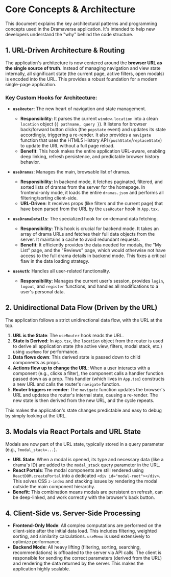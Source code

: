# Core Concepts & Architecture

This document explains the key architectural patterns and programming concepts used in the Dramaverse application. It's intended to help new developers understand the "why" behind the code structure.

## 1. URL-Driven Architecture & Routing

The application's architecture is now centered around the **browser URL as the single source of truth**. Instead of managing navigation and view state internally, all significant state (the current page, active filters, open modals) is encoded into the URL. This provides a robust foundation for a modern single-page application.

### Key Custom Hooks for Architecture:

-   **`useRouter`**: The new heart of navigation and state management.
    -   **Responsibility**: It parses the current `window.location` into a clean `location` object (`{ pathname, query }`). It listens for browser back/forward button clicks (the `popstate` event) and updates its state accordingly, triggering a re-render. It also provides a `navigate` function that uses the HTML5 History API (`pushState`/`replaceState`) to update the URL without a full page reload.
    -   **Benefit**: This hook makes the entire application URL-aware, enabling deep linking, refresh persistence, and predictable browser history behavior.

-   **`useDramas`**: Manages the main, browsable list of dramas.
    -   **Responsibility**: In backend mode, it fetches paginated, filtered, and sorted lists of dramas from the server for the homepage. In frontend-only mode, it loads the entire `dramas.json` and performs all filtering/sorting client-side.
    -   **URL-Driven**: It receives props (like filters and the current page) that have been parsed from the URL by the `useRouter` hook in `App.tsx`.

-   **`useDramaDetails`**: The specialized hook for on-demand data fetching.
    -   **Responsibility**: This hook is crucial for backend mode. It takes an array of drama URLs and fetches their full data objects from the server. It maintains a cache to avoid redundant requests.
    -   **Benefit**: It efficiently provides the data needed for modals, the "My List" page, and the "Reviews" page, which would otherwise not have access to the full drama details in backend mode. This fixes a critical flaw in the data loading strategy.

-   **`useAuth`**: Handles all user-related functionality.
    -   **Responsibility**: Manages the current user's session, provides `login`, `logout`, and `register` functions, and handles all modifications to a user's personal data.

## 2. Unidirectional Data Flow (Driven by the URL)

The application follows a strict unidirectional data flow, with the URL at the top.

1.  **URL is the State**: The `useRouter` hook reads the URL.
2.  **State is Derived**: In `App.tsx`, the `location` object from the router is used to derive all application state (the active view, filters, modal stack, etc.) using `useMemo` for performance.
3.  **Data flows down**: This derived state is passed down to child components as props.
4.  **Actions flow up to change the URL**: When a user interacts with a component (e.g., clicks a filter), the component calls a handler function passed down as a prop. This handler (which lives in `App.tsx`) constructs a new URL and calls the router's `navigate` function.
5.  **Router triggers re-render**: The `navigate` function updates the browser's URL and updates the router's internal state, causing a re-render. The new state is then derived from the new URL, and the cycle repeats.

This makes the application's state changes predictable and easy to debug by simply looking at the URL.

## 3. Modals via React Portals and URL State

Modals are now part of the URL state, typically stored in a query parameter (e.g., `?modal_stack=...`).

-   **URL State**: When a modal is opened, its type and necessary data (like a drama's ID) are added to the `modal_stack` query parameter in the URL.
-   **React Portals**: The modal components are still rendered using `ReactDOM.createPortal` into a dedicated `<div id="modal-root"></div>`. This solves CSS `z-index` and stacking issues by rendering the modal outside the main component hierarchy.
-   **Benefit**: This combination means modals are persistent on refresh, can be deep-linked, and work correctly with the browser's back button.

## 4. Client-Side vs. Server-Side Processing

-   **Frontend-Only Mode**: All complex computations are performed on the client-side after the initial data load. This includes filtering, weighted sorting, and similarity calculations. `useMemo` is used extensively to optimize performance.
-   **Backend Mode**: All heavy lifting (filtering, sorting, searching, recommendations) is offloaded to the server via API calls. The client is responsible for sending the correct parameters (derived from the URL) and rendering the data returned by the server. This makes the application highly scalable.